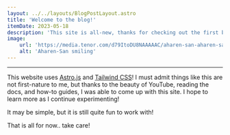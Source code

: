 ```yaml
---
layout: ../../layouts/BlogPostLayout.astro
title: 'Welcome to the blog!'
itemDate: 2023-05-18
description: 'This site is all-new, thanks for checking out the first blog post!'
image:
    url: 'https://media.tenor.com/d79ItoDU8NAAAAAC/aharen-san-aharen-san-anime.gif' 
    alt: 'Aharen-San smiling'
---
```

____________________________________________________________________________________________
This website uses <a href="https://astro.build" title="Astro.js">Astro.js</a> and <a href="https://tailwindcss.com" title="TailwindCSS">Tailwind CSS</a>!
I must admit things like this are not first-nature to me, but thanks to the beauty of YouTube, reading the docs, and how-to guides, I was able to come up with this site. I hope to learn more as I continue experimenting!

It may be simple, but it is still quite fun to work with!

That is all for now.. take care!